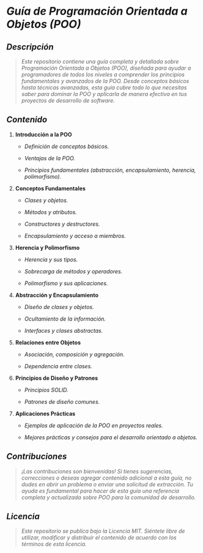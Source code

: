 <!-- Autor: Daniel Benjamin Perez Morales -->

<!-- GitHub: https://github.com/D4nitrix13 -->
<!-- GitLab: https://gitlab.com/D4nitrix13 -->

<!-- Correo electrónico: danielperezdev@proton.me -->

# ***Guía de Programación Orientada a Objetos (POO)***

## ***Descripción***

> *Este repositorio contiene una guía completa y detallada sobre Programación Orientada a Objetos (POO), diseñada para ayudar a programadores de todos los niveles a comprender los principios fundamentales y avanzados de la POO. Desde conceptos básicos hasta técnicas avanzadas, esta guía cubre todo lo que necesitas saber para dominar la POO y aplicarla de manera efectiva en tus proyectos de desarrollo de software.*

## ***Contenido***

1. **Introducción a la POO**

   - *Definición de conceptos básicos.*

   - *Ventajas de la POO.*

   - *Principios fundamentales (abstracción, encapsulamiento, herencia, polimorfismo).*

2. **Conceptos Fundamentales**

   - *Clases y objetos.*

   - *Métodos y atributos.*

   - *Constructores y destructores.*

   - *Encapsulamiento y acceso a miembros.*

3. **Herencia y Polimorfismo**

   - *Herencia y sus tipos.*

   - *Sobrecarga de métodos y operadores.*

   - *Polimorfismo y sus aplicaciones.*

4. **Abstracción y Encapsulamiento**

   - *Diseño de clases y objetos.*

   - *Ocultamiento de la información.*

   - *Interfaces y clases abstractas.*

5. **Relaciones entre Objetos**

   - *Asociación, composición y agregación.*

   - *Dependencia entre clases.*

6. **Principios de Diseño y Patrones**

   - *Principios SOLID.*

   - *Patrones de diseño comunes.*

7. **Aplicaciones Prácticas**

   - *Ejemplos de aplicación de la POO en proyectos reales.*

   - *Mejores prácticas y consejos para el desarrollo orientado a objetos.*

## ***Contribuciones***

> *¡Las contribuciones son bienvenidas! Si tienes sugerencias, correcciones o deseas agregar contenido adicional a esta guía, no dudes en abrir un problema o enviar una solicitud de extracción. Tu ayuda es fundamental para hacer de esta guía una referencia completa y actualizada sobre POO para la comunidad de desarrollo.*

## ***Licencia***

> *Este repositorio se publica bajo la Licencia MIT. Siéntete libre de utilizar, modificar y distribuir el contenido de acuerdo con los términos de esta licencia.*
